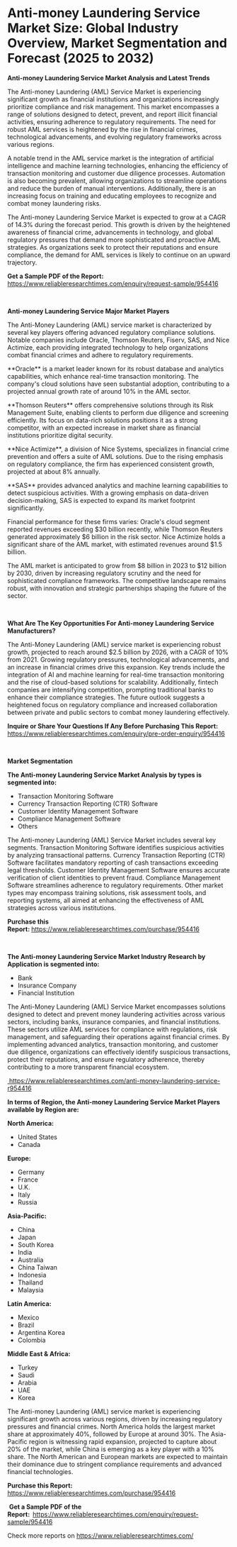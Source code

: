 <p><h1>Anti-money Laundering Service Market Size: Global Industry Overview, Market Segmentation and Forecast (2025 to 2032)</h1></p><p><strong>Anti-money Laundering Service Market Analysis and Latest Trends</strong></p>
<p><p>The Anti-money Laundering (AML) Service Market is experiencing significant growth as financial institutions and organizations increasingly prioritize compliance and risk management. This market encompasses a range of solutions designed to detect, prevent, and report illicit financial activities, ensuring adherence to regulatory requirements. The need for robust AML services is heightened by the rise in financial crimes, technological advancements, and evolving regulatory frameworks across various regions.</p><p>A notable trend in the AML service market is the integration of artificial intelligence and machine learning technologies, enhancing the efficiency of transaction monitoring and customer due diligence processes. Automation is also becoming prevalent, allowing organizations to streamline operations and reduce the burden of manual interventions. Additionally, there is an increasing focus on training and educating employees to recognize and combat money laundering risks.</p><p>The Anti-money Laundering Service Market is expected to grow at a CAGR of 14.3% during the forecast period. This growth is driven by the heightened awareness of financial crime, advancements in technology, and global regulatory pressures that demand more sophisticated and proactive AML strategies. As organizations seek to protect their reputations and ensure compliance, the demand for AML services is likely to continue on an upward trajectory.</p></p>
<p><strong>Get a Sample PDF of the Report:&nbsp;</strong> <a href="https://www.reliableresearchtimes.com/enquiry/request-sample/954416?utm_campaign=3037&utm_medium=2&utm_source=Github&utm_content=ia&utm_term=11032025&utm_id=anti-money-laundering-service">https://www.reliableresearchtimes.com/enquiry/request-sample/954416</a></p>
<p>&nbsp;</p>
<p><strong>Anti-money Laundering Service Major Market Players</strong></p>
<p><p>The Anti-Money Laundering (AML) service market is characterized by several key players offering advanced regulatory compliance solutions. Notable companies include Oracle, Thomson Reuters, Fiserv, SAS, and Nice Actimize, each providing integrated technology to help organizations combat financial crimes and adhere to regulatory requirements.</p><p>**Oracle** is a market leader known for its robust database and analytics capabilities, which enhance real-time transaction monitoring. The company's cloud solutions have seen substantial adoption, contributing to a projected annual growth rate of around 10% in the AML sector.</p><p>**Thomson Reuters** offers comprehensive solutions through its Risk Management Suite, enabling clients to perform due diligence and screening efficiently. Its focus on data-rich solutions positions it as a strong competitor, with an expected increase in market share as financial institutions prioritize digital security.</p><p>**Nice Actimize**, a division of Nice Systems, specializes in financial crime prevention and offers a suite of AML solutions. Due to the rising emphasis on regulatory compliance, the firm has experienced consistent growth, projected at about 8% annually.</p><p>**SAS** provides advanced analytics and machine learning capabilities to detect suspicious activities. With a growing emphasis on data-driven decision-making, SAS is expected to expand its market footprint significantly.</p><p>Financial performance for these firms varies: Oracle's cloud segment reported revenues exceeding $30 billion recently, while Thomson Reuters generated approximately $6 billion in the risk sector. Nice Actimize holds a significant share of the AML market, with estimated revenues around $1.5 billion.</p><p>The AML market is anticipated to grow from $8 billion in 2023 to $12 billion by 2030, driven by increasing regulatory scrutiny and the need for sophisticated compliance frameworks. The competitive landscape remains robust, with innovation and strategic partnerships shaping the future of the sector.</p></p>
<p>&nbsp;</p>
<p><strong>What Are The Key Opportunities For Anti-money Laundering Service Manufacturers?</strong></p>
<p><p>The Anti-Money Laundering (AML) service market is experiencing robust growth, projected to reach around $2.5 billion by 2026, with a CAGR of 10% from 2021. Growing regulatory pressures, technological advancements, and an increase in financial crimes drive this expansion. Key trends include the integration of AI and machine learning for real-time transaction monitoring and the rise of cloud-based solutions for scalability. Additionally, fintech companies are intensifying competition, prompting traditional banks to enhance their compliance strategies. The future outlook suggests a heightened focus on regulatory compliance and increased collaboration between private and public sectors to combat money laundering effectively.</p></p>
<p><strong>Inquire or Share Your Questions If Any Before Purchasing This Report:</strong> <a href="https://www.reliableresearchtimes.com/enquiry/pre-order-enquiry/954416?utm_campaign=3037&utm_medium=2&utm_source=Github&utm_content=ia&utm_term=11032025&utm_id=anti-money-laundering-service">https://www.reliableresearchtimes.com/enquiry/pre-order-enquiry/954416</a></p>
<p>&nbsp;</p>
<p><strong>Market Segmentation</strong></p>
<p><strong>The Anti-money Laundering Service Market Analysis by types is segmented into:</strong></p>
<p><ul><li>Transaction Monitoring Software</li><li>Currency Transaction Reporting (CTR) Software</li><li>Customer Identity Management Software</li><li>Compliance Management Software</li><li>Others</li></ul></p>
<p><p>The Anti-money Laundering (AML) Service Market includes several key segments. Transaction Monitoring Software identifies suspicious activities by analyzing transactional patterns. Currency Transaction Reporting (CTR) Software facilitates mandatory reporting of cash transactions exceeding legal thresholds. Customer Identity Management Software ensures accurate verification of client identities to prevent fraud. Compliance Management Software streamlines adherence to regulatory requirements. Other market types may encompass training solutions, risk assessment tools, and reporting systems, all aimed at enhancing the effectiveness of AML strategies across various institutions.</p></p>
<p><strong>Purchase this Report:&nbsp;</strong><a href="https://www.reliableresearchtimes.com/purchase/954416?utm_campaign=3037&utm_medium=2&utm_source=Github&utm_content=ia&utm_term=11032025&utm_id=anti-money-laundering-service">https://www.reliableresearchtimes.com/purchase/954416</a></p>
<p>&nbsp;</p>
<p><strong>The Anti-money Laundering Service Market Industry Research by Application is segmented into:</strong></p>
<p><ul><li>Bank</li><li>Insurance Company</li><li>Financial Institution</li></ul></p>
<p><p>The Anti-Money Laundering (AML) Service Market encompasses solutions designed to detect and prevent money laundering activities across various sectors, including banks, insurance companies, and financial institutions. These sectors utilize AML services for compliance with regulations, risk management, and safeguarding their operations against financial crimes. By implementing advanced analytics, transaction monitoring, and customer due diligence, organizations can effectively identify suspicious transactions, protect their reputations, and ensure regulatory adherence, thereby contributing to a more transparent financial ecosystem.</p></p>
<p><a href="https://www.reliableresearchtimes.com/anti-money-laundering-service-r954416?utm_campaign=3037&utm_medium=2&utm_source=Github&utm_content=ia&utm_term=11032025&utm_id=anti-money-laundering-service">&nbsp;https://www.reliableresearchtimes.com/anti-money-laundering-service-r954416</a></p>
<p><strong>In terms of Region, the Anti-money Laundering Service Market Players available by Region are:</strong></p>
<p>
    <p> <strong> North America: </strong>
        <ul>
            <li>United States</li>
            <li>Canada</li>
        </ul>
        </p> 
    <p> <strong> Europe: </strong>
        <ul>
            <li>Germany</li>
            <li>France</li>
            <li>U.K.</li>
            <li>Italy</li>
            <li>Russia</li>
        </ul>
        </p> 
    <p> <strong> Asia-Pacific: </strong>
        <ul>
            <li>China</li>
            <li>Japan</li>
            <li>South Korea</li>
            <li>India</li>
            <li>Australia</li>
            <li>China Taiwan</li>
            <li>Indonesia</li>
            <li>Thailand</li>
            <li>Malaysia</li>
        </ul>
        </p> 
    <p> <strong> Latin America: </strong>
        <ul>
            <li>Mexico</li>
            <li>Brazil</li>
            <li>Argentina Korea</li>
            <li>Colombia</li>
        </ul>
        </p> 
    <p> <strong> Middle East & Africa: </strong>
        <ul>
            <li>Turkey</li>
            <li>Saudi</li>
            <li>Arabia</li>
            <li>UAE</li>
            <li>Korea</li>
        </ul>
    </p>
    </p>
<p><p>The Anti-money Laundering (AML) service market is experiencing significant growth across various regions, driven by increasing regulatory pressures and financial crimes. North America holds the largest market share at approximately 40%, followed by Europe at around 30%. The Asia-Pacific region is witnessing rapid expansion, projected to capture about 20% of the market, while China is emerging as a key player with a 10% share. The North American and European markets are expected to maintain their dominance due to stringent compliance requirements and advanced financial technologies.</p></p>
<p><strong>Purchase this Report: </strong><a href="https://www.reliableresearchtimes.com/purchase/954416?utm_campaign=3037&utm_medium=2&utm_source=Github&utm_content=ia&utm_term=11032025&utm_id=anti-money-laundering-service">https://www.reliableresearchtimes.com/purchase/954416</a></p>
<p>&nbsp;<strong>Get a Sample PDF of the Report:&nbsp;&nbsp;</strong><a href="https://www.reliableresearchtimes.com/enquiry/request-sample/954416?utm_campaign=3037&utm_medium=2&utm_source=Github&utm_content=ia&utm_term=11032025&utm_id=anti-money-laundering-service">https://www.reliableresearchtimes.com/enquiry/request-sample/954416</a></p>
<p><strong></strong></p>
<p>Check more reports on <a href="https://www.reliableresearchtimes.com/?utm_campaign=3037&utm_medium=2&utm_source=Github&utm_content=ia&utm_term=11032025&utm_id=anti-money-laundering-service">https://www.reliableresearchtimes.com/</a></p>